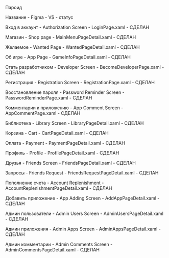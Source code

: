 Пароид

Название - Figma - VS - статус

Вход в аккаунт - Authorization Screen - LoginPage.xaml - СДЕЛАН

Магазин - Shop page - MainMenuPageDetail.xaml - СДЕЛАН

Желаемое - Wanted Page - WantedPageDetail.xaml - СДЕЛАН

Об игре - App Page - GameInfoPageDetail.xaml - СДЕЛАН

Стать разработчиком - Developer Screen - BecomeDeveloperPage.xaml - СДЕЛАН

Регистрация - Registration Screen - RegistrationPage.xaml - СДЕЛАН

Восстановление пароля - Password Reminder Screen - PasswordReminderPage.xaml - СДЕЛАН

Комментарии к приложению - App Comment Screen - AppCommentPage.xaml - СДЕЛАН

Библиотека - Library Screen - LibraryPageDetail.xaml - СДЕЛАН

Корзина - Cart - CartPageDetail.xaml - СДЕЛАН

Оплата - Payment - PaymentPageDetail.xaml - СДЕЛАН

Профиль - Profile - ProfilePageDetail.xaml - СДЕЛАН

Друзья - Friends Screen - FriendsPageDetail.xaml - СДЕЛАН

Запросы - Friends Request - FriendsRequestPageDetail.xaml - СДЕЛАН

Пополнение счета - Account Replenishment - AccountReplenishmentPageDetail.xaml - СДЕЛАН

Добавить приложение - App Adding Screen - AddAppPageDetail.xaml - СДЕЛАН

Админ пользователи - Admin Users Screen - AdminUsersPageDetail.xaml - СДЕЛАН

Админ приложения - Admin Apps Screen - AdminAppsPageDetail.xaml - СДЕЛАН

Админ комментарии - Admin Comments Screen - AdminCommentsPageDetail.xaml - СДЕЛАН
